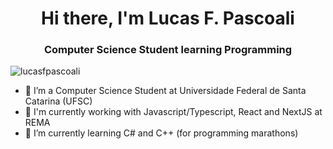 <h1 align="center">Hi there, I'm Lucas F. Pascoali</h1>
<h3 align="center">Computer Science Student learning Programming</h3>
<p align="left"> <img src="https://komarev.com/ghpvc/?username=lucasfpascoali" alt="lucasfpascoali" /> </p>

- 🔭 I’m a Computer Science Student at Universidade Federal de Santa Catarina (UFSC)
- 🔭 I'm currently working with Javascript/Typescript, React and NextJS at REMA 
- 🌱 I’m currently learning C# and C++ (for programming marathons)

<!--

Here are some ideas to get you started:

- 🔭 I’m currently working on ...
- 🌱 I’m currently learning ...
- 👯 I’m looking to collaborate on ...
- 🤔 I’m looking for help with ...
- 💬 Ask me about ...
- 📫 How to reach me: ...
- 😄 Pronouns: ...
- ⚡ Fun fact: ...
-->
